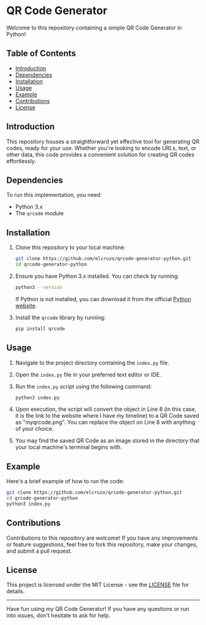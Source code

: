 
# QR Code Generator

Welcome to this repository containing a simple QR Code Generator in Python!

## Table of Contents

- [Introduction](#introduction)
- [Dependencies](#dependencies)
- [Installation](#installation)
- [Usage](#usage)
- [Example](#example)
- [Contributions](#contributions)
- [License](#license)

## Introduction

This repository houses a straightforward yet effective tool for generating QR codes, ready for your use. Whether you're looking to encode URLs, text, or other data, this code provides a convenient solution for creating QR codes effortlessly.

## Dependencies

To run this implementation, you need:

- Python 3.x
- The `qrcode` module

## Installation

1. Clone this repository to your local machine:

   ```bash
   git clone https://github.com/elcruzo/qrcode-generator-python.git
   cd qrcode-generator-python
   ```

2. Ensure you have Python 3.x installed. You can check by running:

   ```bash
   python3 --version
   ```

   If Python is not installed, you can download it from the official [Python website](https://www.python.org/downloads/).

3. Install the `qrcode` library by running:
    ```bash
   pip install qrcode
   ```

## Usage

1. Navigate to the project directory containing the `index.py` file.

2. Open the `index.py` file in your preferred text editor or IDE.

3. Run the `index.py` script using the following command:

   ```bash
   python3 index.py
   ```

6. Upon execution, the script will convert the object in Line 8 (in this case, it is the link to the website where I have my timeline) to a QR Code saved as "myqrcode.png". You can replace the object on Line 8 with anything of your choice.

7. You may find the saved QR Code as an image stored in the directory that your local machine's terminal begins with.


## Example

Here's a brief example of how to run the code:

```bash
git clone https://github.com/elcruzo/qrcode-generator-python.git
cd qrcode-generator-python
python3 index.py
```

## Contributions

Contributions to this repository are welcome! If you have any improvements or feature suggestions, feel free to fork this repository, make your changes, and submit a pull request.

## License

This project is licensed under the MIT License - see the [LICENSE](LICENSE) file for details.

---

Have fun using my QR Code Generator! If you have any questions or run into issues, don't hesitate to ask for help.

